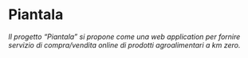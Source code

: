 # Piantala
*Il progetto “Piantala” si propone come una web application per fornire servizio di compra/vendita online di prodotti agroalimentari a km zero.*

